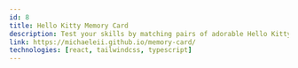 ```yaml
---
id: 8
title: Hello Kitty Memory Card
description: Test your skills by matching pairs of adorable Hello Kitty images.
link: https://michaeleii.github.io/memory-card/
technologies: [react, tailwindcss, typescript]
---
```

